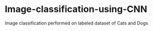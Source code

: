 # Image-classification-using-CNN
Image classification performed on labeled dataset of Cats and Dogs
